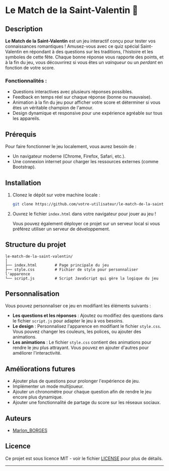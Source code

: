 # Le Match de la Saint-Valentin 💖

## Description

**Le Match de la Saint-Valentin** est un jeu interactif conçu pour tester vos connaissances romantiques ! Amusez-vous avec ce quiz spécial Saint-Valentin en répondant à des questions sur les traditions, l'histoire et les symboles de cette fête. Chaque bonne réponse vous rapporte des points, et à la fin du jeu, vous découvrirez si vous êtes un *vainqueur* ou un *perdant* en fonction de votre score. 

### Fonctionnalités :
- Questions interactives avec plusieurs réponses possibles.
- Feedback en temps réel sur chaque réponse (bonne ou mauvaise).
- Animation à la fin du jeu pour afficher votre score et déterminer si vous êtes un véritable champion de l'amour.
- Design dynamique et responsive pour une expérience agréable sur tous les appareils.

## Prérequis

Pour faire fonctionner le jeu localement, vous aurez besoin de :

- Un navigateur moderne (Chrome, Firefox, Safari, etc.).
- Une connexion internet pour charger les ressources externes (comme Bootstrap).

## Installation

1. Clonez le dépôt sur votre machine locale :
   
   ```bash
   git clone https://github.com/votre-utilisateur/le-match-de-la-saint-valentin.git
   ```

2. Ouvrez le fichier `index.html` dans votre navigateur pour jouer au jeu !

   Vous pouvez également déployer ce projet sur un serveur local si vous préférez utiliser un serveur de développement.

## Structure du projet

```
le-match-de-la-saint-valentin/
│
├── index.html        # Page principale du jeu
├── style.css         # Fichier de style pour personnaliser l'apparence
└── script.js         # Script JavaScript qui gère la logique du jeu
```

## Personnalisation

Vous pouvez personnaliser ce jeu en modifiant les éléments suivants :

- **Les questions et les réponses** : Ajoutez ou modifiez des questions dans le fichier `script.js` pour adapter le jeu à vos besoins.
- **Le design** : Personnalisez l'apparence en modifiant le fichier `style.css`. Vous pouvez changer les couleurs, les polices, ou ajouter des animations.
- **Les animations** : Le fichier `style.css` contient des animations pour rendre le jeu plus attrayant. Vous pouvez en ajouter d'autres pour améliorer l'interactivité.

## Améliorations futures

- Ajouter plus de questions pour prolonger l'expérience de jeu.
- Implémenter un mode multijoueur.
- Ajouter un chronomètre pour chaque question afin de rendre le jeu encore plus dynamique.
- Ajouter une fonctionnalité de partage du score sur les réseaux sociaux.

## Auteurs

- [Marlon_BORGES](https://github.com/marlon0609)

## Licence

Ce projet est sous licence MIT - voir le fichier [LICENSE](LICENSE) pour plus de détails.

---